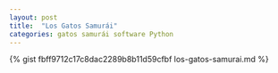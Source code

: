 ```yaml
---
layout: post
title:  "Los Gatos Samurái"
categories: gatos samurái software Python
---
```

{% gist fbff9712c17c8dac2289b8b11d59cfbf los-gatos-samurai.md %}
